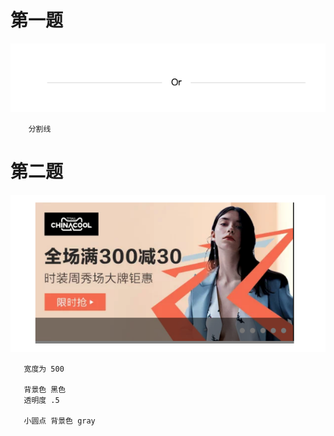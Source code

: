 # 第一题
![第一题效果图](./images/2019-9-29/1.png)
```
    分割线
```

# 第二题
![第二题效果图](./images/2019-9-29/第二题效果图.png)

```
   宽度为 500

   背景色 黑色
   透明度 .5

   小圆点 背景色 gray 

```